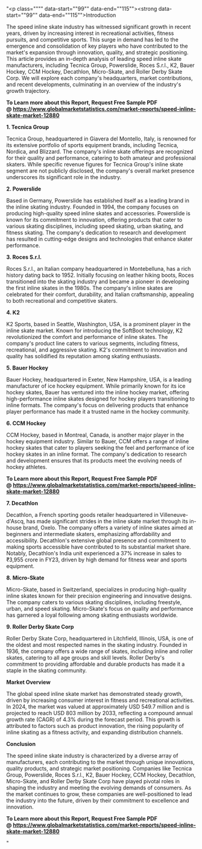 "<p class="""" data-start=""99"" data-end=""115""><strong data-start=""99"" data-end=""115"">Introduction</strong></p>
<p class="""" data-start=""117"" data-end=""312""><span class=""relative -mx-px my-[-0.2rem] rounded px-px py-[0.2rem]"">The speed inline skate industry has witnessed significant growth in recent years, driven by increasing interest in recreational activities, fitness pursuits, and competitive sports.</span> <span class=""relative -mx-px my-[-0.2rem] rounded px-px py-[0.2rem]"">This surge in demand has led to the emergence and consolidation of key players who have contributed to the market's expansion through innovation, quality, and strategic positioning.</span> <span class=""relative -mx-px my-[-0.2rem] rounded px-px py-[0.2rem]"">This article provides an in-depth analysis of leading speed inline skate manufacturers, including Tecnica Group, Powerslide, Roces S.r.l., K2, Bauer Hockey, CCM Hockey, Decathlon, Micro-Skate, and Roller Derby Skate Corp.</span> <span class=""relative -mx-px my-[-0.2rem] rounded px-px py-[0.2rem]"">We will explore each company's headquarters, market contributions, and recent developments, culminating in an overview of the industry's growth trajectory.</span></p>
<p class="""" data-start=""117"" data-end=""312""><strong>To Learn more about this Report, Request Free Sample PDF @&nbsp;<a href=""https://www.globalmarketstatistics.com/market-reports/speed-inline-skate-market-12880"">https://www.globalmarketstatistics.com/market-reports/speed-inline-skate-market-12880</a></strong></p>
<p class="""" data-start=""314"" data-end=""334""><strong data-start=""314"" data-end=""334"">1. Tecnica Group</strong></p>
<p class="""" data-start=""336"" data-end=""495""><span class=""relative -mx-px my-[-0.2rem] rounded px-px py-[0.2rem]"">Tecnica Group, headquartered in Giavera del Montello, Italy, is renowned for its extensive portfolio of sports equipment brands, including Tecnica, Nordica, and Blizzard.</span> <span class=""relative -mx-px my-[-0.2rem] rounded px-px py-[0.2rem]"">The company's inline skate offerings are recognized for their quality and performance, catering to both amateur and professional skaters.</span> <span class=""relative -mx-px my-[-0.2rem] rounded px-px py-[0.2rem]"">While specific revenue figures for Tecnica Group's inline skate segment are not publicly disclosed, the company's overall market presence underscores its significant role in the industry.</span></p>
<p class="""" data-start=""497"" data-end=""514""><strong data-start=""497"" data-end=""514"">2. Powerslide</strong></p>
<p class="""" data-start=""516"" data-end=""721""><span class=""relative -mx-px my-[-0.2rem] rounded px-px py-[0.2rem]"">Based in Germany, Powerslide has established itself as a leading brand in the inline skating industry.</span> <span class=""relative -mx-px my-[-0.2rem] rounded px-px py-[0.2rem]"">Founded in 1994, the company focuses on producing high-quality speed inline skates and accessories.</span> <span class=""relative -mx-px my-[-0.2rem] rounded px-px py-[0.2rem]"">Powerslide is known for its commitment to innovation, offering products that cater to various skating disciplines, including speed skating, urban skating, and fitness skating.</span> <span class=""relative -mx-px my-[-0.2rem] rounded px-px py-[0.2rem]"">The company's dedication to research and development has resulted in cutting-edge designs and technologies that enhance skater performance.</span></p>
<p class="""" data-start=""723"" data-end=""742""><strong data-start=""723"" data-end=""742"">3. Roces S.r.l.</strong></p>
<p class="""" data-start=""744"" data-end=""909""><span class=""relative -mx-px my-[-0.2rem] rounded px-px py-[0.2rem]"">Roces S.r.l., an Italian company headquartered in Montebelluna, has a rich history dating back to 1952.</span> <span class=""relative -mx-px my-[-0.2rem] rounded px-px py-[0.2rem]"">Initially focusing on leather hiking boots, Roces transitioned into the skating industry and became a pioneer in developing the first inline skates in the 1980s.</span> <span class=""relative -mx-px my-[-0.2rem] rounded px-px py-[0.2rem]"">The company's inline skates are celebrated for their comfort, durability, and Italian craftsmanship, appealing to both recreational and competitive skaters.</span></p>
<p class="""" data-start=""911"" data-end=""920""><strong data-start=""911"" data-end=""920"">4. K2</strong></p>
<p class="""" data-start=""922"" data-end=""1127""><span class=""relative -mx-px my-[-0.2rem] rounded px-px py-[0.2rem]"">K2 Sports, based in Seattle, Washington, USA, is a prominent player in the inline skate market.</span> <span class=""relative -mx-px my-[-0.2rem] rounded px-px py-[0.2rem]"">Known for introducing the SoftBoot technology, K2 revolutionized the comfort and performance of inline skates.</span> <span class=""relative -mx-px my-[-0.2rem] rounded px-px py-[0.2rem]"">The company's product line caters to various segments, including fitness, recreational, and aggressive skating.</span> <span class=""relative -mx-px my-[-0.2rem] rounded px-px py-[0.2rem]"">K2's commitment to innovation and quality has solidified its reputation among skating enthusiasts.</span></p>
<p class="""" data-start=""1129"" data-end=""1148""><strong data-start=""1129"" data-end=""1148"">5. Bauer Hockey</strong></p>
<p class="""" data-start=""1150"" data-end=""1315""><span class=""relative -mx-px my-[-0.2rem] rounded px-px py-[0.2rem]"">Bauer Hockey, headquartered in Exeter, New Hampshire, USA, is a leading manufacturer of ice hockey equipment.</span> <span class=""relative -mx-px my-[-0.2rem] rounded px-px py-[0.2rem]"">While primarily known for its ice hockey skates, Bauer has ventured into the inline hockey market, offering high-performance inline skates designed for hockey players transitioning to inline formats.</span> <span class=""relative -mx-px my-[-0.2rem] rounded px-px py-[0.2rem]"">The company's focus on delivering products that enhance player performance has made it a trusted name in the hockey community.</span></p>
<p class="""" data-start=""1317"" data-end=""1334""><strong data-start=""1317"" data-end=""1334"">6. CCM Hockey</strong></p>
<p class="""" data-start=""1336"" data-end=""1501""><span class=""relative -mx-px my-[-0.2rem] rounded px-px py-[0.2rem]"">CCM Hockey, based in Montreal, Canada, is another major player in the hockey equipment industry.</span> <span class=""relative -mx-px my-[-0.2rem] rounded px-px py-[0.2rem]"">Similar to Bauer, CCM offers a range of inline hockey skates that cater to players seeking the feel and performance of ice hockey skates in an inline format.</span> <span class=""relative -mx-px my-[-0.2rem] rounded px-px py-[0.2rem]"">The company's dedication to research and development ensures that its products meet the evolving needs of hockey athletes.</span></p>
<p class="""" data-start=""1336"" data-end=""1501""><strong>To Learn more about this Report, Request Free Sample PDF @&nbsp;<a href=""https://www.globalmarketstatistics.com/market-reports/speed-inline-skate-market-12880"">https://www.globalmarketstatistics.com/market-reports/speed-inline-skate-market-12880</a></strong></p>
<p class="""" data-start=""1503"" data-end=""1519""><strong data-start=""1503"" data-end=""1519"">7. Decathlon</strong></p>
<p class="""" data-start=""1521"" data-end=""1766""><span class=""relative -mx-px my-[-0.2rem] rounded px-px py-[0.2rem]"">Decathlon, a French sporting goods retailer headquartered in Villeneuve-d'Ascq, has made significant strides in the inline skate market through its in-house brand, Oxelo.</span> <span class=""relative -mx-px my-[-0.2rem] rounded px-px py-[0.2rem]"">The company offers a variety of inline skates aimed at beginners and intermediate skaters, emphasizing affordability and accessibility.</span> <span class=""relative -mx-px my-[-0.2rem] rounded px-px py-[0.2rem]"">Decathlon's extensive global presence and commitment to making sports accessible have contributed to its substantial market share.</span> <span class=""relative -mx-px my-[-0.2rem] rounded px-px py-[0.2rem]"">Notably, Decathlon's India unit experienced a 37% increase in sales to ₹3,955 crore in FY23, driven by high demand for fitness wear and sports equipment.</span> </p>
<p class="""" data-start=""1768"" data-end=""1786""><strong data-start=""1768"" data-end=""1786"">8. Micro-Skate</strong></p>
<p class="""" data-start=""1788"" data-end=""1953""><span class=""relative -mx-px my-[-0.2rem] rounded px-px py-[0.2rem]"">Micro-Skate, based in Switzerland, specializes in producing high-quality inline skates known for their precision engineering and innovative designs.</span> <span class=""relative -mx-px my-[-0.2rem] rounded px-px py-[0.2rem]"">The company caters to various skating disciplines, including freestyle, urban, and speed skating.</span> <span class=""relative -mx-px my-[-0.2rem] rounded px-px py-[0.2rem]"">Micro-Skate's focus on quality and performance has garnered a loyal following among skating enthusiasts worldwide.</span></p>
<p class="""" data-start=""1955"" data-end=""1985""><strong data-start=""1955"" data-end=""1985"">9. Roller Derby Skate Corp</strong></p>
<p class="""" data-start=""1987"" data-end=""2152""><span class=""relative -mx-px my-[-0.2rem] rounded px-px py-[0.2rem]"">Roller Derby Skate Corp, headquartered in Litchfield, Illinois, USA, is one of the oldest and most respected names in the skating industry.</span> <span class=""relative -mx-px my-[-0.2rem] rounded px-px py-[0.2rem]"">Founded in 1936, the company offers a wide range of skates, including inline and roller skates, catering to all age groups and skill levels.</span> <span class=""relative -mx-px my-[-0.2rem] rounded px-px py-[0.2rem]"">Roller Derby's commitment to providing affordable and durable products has made it a staple in the skating community.</span></p>
<p class="""" data-start=""2154"" data-end=""2173""><strong data-start=""2154"" data-end=""2173"">Market Overview</strong></p>
<p class="""" data-start=""2175"" data-end=""2380""><span class=""relative -mx-px my-[-0.2rem] rounded px-px py-[0.2rem]"">The global speed inline skate market has demonstrated steady growth, driven by increasing consumer interest in fitness and recreational activities.</span> <span class=""relative -mx-px my-[-0.2rem] rounded px-px py-[0.2rem]"">In 2024, the market was valued at approximately USD 549.7 million and is projected to reach USD 803 million by 2033, reflecting a compound annual growth rate (CAGR) of 4.3% during the forecast period.</span> <span class=""relative -mx-px my-[-0.2rem] rounded px-px py-[0.2rem]"">This growth is attributed to factors such as product innovation, the rising popularity of inline skating as a fitness activity, and expanding distribution channels.</span></p>
<p class="""" data-start=""2382"" data-end=""2396""><strong data-start=""2382"" data-end=""2396"">Conclusion</strong></p>
<p class="""" data-start=""2398"" data-end=""2563""><span class=""relative -mx-px my-[-0.2rem] rounded px-px py-[0.2rem]"">The speed inline skate industry is characterized by a diverse array of manufacturers, each contributing to the market through unique innovations, quality products, and strategic market positioning.</span> <span class=""relative -mx-px my-[-0.2rem] rounded px-px py-[0.2rem]"">Companies like Tecnica Group, Powerslide, Roces S.r.l., K2, Bauer Hockey, CCM Hockey, Decathlon, Micro-Skate, and Roller Derby Skate Corp have played pivotal roles in shaping the industry and meeting the evolving demands of consumers.</span> <span class=""relative -mx-px my-[-0.2rem] rounded px-px py-[0.2rem]"">As the market continues to grow, these companies are well-positioned to lead the industry into the future, driven by their commitment to excellence and innovation.</span></p>
<p class="""" data-start=""2398"" data-end=""2563""><span class=""relative -mx-px my-[-0.2rem] rounded px-px py-[0.2rem]""><strong>To Learn more about this Report, Request Free Sample PDF @&nbsp;<a href=""https://www.globalmarketstatistics.com/market-reports/speed-inline-skate-market-12880"">https://www.globalmarketstatistics.com/market-reports/speed-inline-skate-market-12880</a></strong></span></p>"
